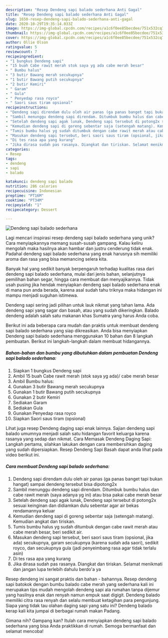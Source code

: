 ```yaml
---
description: "Resep Dendeng sapi balado sederhana Anti Gagal"
title: "Resep Dendeng sapi balado sederhana Anti Gagal"
slug: 1650-resep-dendeng-sapi-balado-sederhana-anti-gagal
date: 2020-10-29T19:35:14.033Z
image: https://img-global.cpcdn.com/recipes/a1c6f0ee85becdee/751x532cq70/dendeng-sapi-balado-sederhana-foto-resep-utama.jpg
thumbnail: https://img-global.cpcdn.com/recipes/a1c6f0ee85becdee/751x532cq70/dendeng-sapi-balado-sederhana-foto-resep-utama.jpg
cover: https://img-global.cpcdn.com/recipes/a1c6f0ee85becdee/751x532cq70/dendeng-sapi-balado-sederhana-foto-resep-utama.jpg
author: Ollie Olson
ratingvalue: 5
reviewcount: 7
recipeingredient:
- "1 bungkus Dendeng sapi"
- "15 buah Cabe rawit merah stok saya yg ada cabe merah besar"
- " Bumbu halus"
- "3 butir Bawang merah secukupnya"
- "1 butir Bawang putih secukupnya"
- "2 butir Kemiri"
- " Garam"
- " Gula"
- " Penyedap rasa royco"
- " Saori saus tiram opsional"
recipeinstructions:
- "Dendeng sapi direndam dulu oleh air panas (ga panas banget tapi bukan hangat) sampai dendeng tersebut bisa dipotong2x"
- "Sambil menunggu dendeng sapi direndam. Ditumbuk bumbu halus dan cabe rawit merah (saya adanya yg ini) atau bisa pakai cabe merah besar"
- "Setelah dendeng sapi agak lunak, Dendeng sapi tersebut di potong2x sesuai keinginan dan didiamkan dulu sebentar agar air bekas rendamannya keluar"
- "Kemudian dendeng sapi di goreng sebentar saja (setengah matang). Kemudian angkat dan tiriskan."
- "Tumis bumbu halus yg sudah ditumbuk dengan cabe rawit merah atau cabe merah besar, beri sedikit air."
- "Masukan dendeng sapi tersebut, beri saori saus tiram (opsional, jika ada) secukupnya, garam secukupnya (karena sudah ada saori), sedikit royco, dan secukupnya gula (jadi penyeimbang rasa agar tidak terlalu asin)"
- "Di tes rasa apa yang kurang"
- "Jika dirasa sudah pas rasanya. Diangkat dan tiriskan. Selamat menikmati dan jangan lupa terlebih dahulu berdo&#39;a ya"
categories:
- Resep
tags:
- dendeng
- sapi
- balado

katakunci: dendeng sapi balado 
nutrition: 286 calories
recipecuisine: Indonesian
preptime: "PT16M"
cooktime: "PT34M"
recipeyield: "1"
recipecategory: Dessert

---
```



![Dendeng sapi balado sederhana](https://img-global.cpcdn.com/recipes/a1c6f0ee85becdee/751x532cq70/dendeng-sapi-balado-sederhana-foto-resep-utama.jpg)

Lagi mencari inspirasi resep dendeng sapi balado sederhana yang unik? Cara menyiapkannya memang susah-susah gampang. Kalau keliru mengolah maka hasilnya akan hambar dan justru cenderung tidak enak. Padahal dendeng sapi balado sederhana yang enak harusnya sih memiliki aroma dan rasa yang bisa memancing selera kita.

Banyak hal yang sedikit banyak berpengaruh terhadap kualitas rasa dari dendeng sapi balado sederhana, mulai dari jenis bahan, selanjutnya pemilihan bahan segar, hingga cara membuat dan menyajikannya. Tidak usah pusing jika hendak menyiapkan dendeng sapi balado sederhana enak di mana pun anda berada, karena asal sudah tahu triknya maka hidangan ini mampu menjadi suguhan istimewa.

Dendeng sapi sering jadi pilihan untuk lauk nikmat yang tahan lama. Ada dendeng sapi yang sagar dan basah, atau yang sudah dikeringkan. Balado dendeng adalah salah satu makanan khas Sumatra yang harus Anda coba.


Berikut ini ada beberapa cara mudah dan praktis untuk membuat dendeng sapi balado sederhana yang siap dikreasikan. Anda bisa menyiapkan Dendeng sapi balado sederhana menggunakan 10 bahan dan 8 langkah pembuatan. Berikut ini langkah-langkah dalam membuat hidangannya.

<!--inarticleads1-->

##### Bahan-bahan dan bumbu yang dibutuhkan dalam pembuatan Dendeng sapi balado sederhana:

1. Siapkan 1 bungkus Dendeng sapi
1. Ambil 15 buah Cabe rawit merah (stok saya yg ada)/ cabe merah besar
1. Ambil  Bumbu halus:
1. Gunakan 3 butir Bawang merah secukupnya
1. Gunakan 1 butir Bawang putih secukupnya
1. Gunakan 2 butir Kemiri
1. Sediakan  Garam
1. Sediakan  Gula
1. Gunakan  Penyedap rasa royco
1. Siapkan  Saori saus tiram (opsional)


Lihat juga resep Dendeng daging sapi enak lainnya. Sajian dendeng sapi balado umumnya menjadi salah satu hidangan favorit keluarga karena rasanya yang sedap dan nikmat. Cara Memasak Dendeng Daging Sapi: Langkah pertama, silahkan lakukan dengan cara membersihkan daging yang sudah dipersiapkan. Resep Dendeng Sapi Basah dapat anda lihat pada video berikut ini. 

<!--inarticleads2-->

##### Cara membuat Dendeng sapi balado sederhana:

1. Dendeng sapi direndam dulu oleh air panas (ga panas banget tapi bukan hangat) sampai dendeng tersebut bisa dipotong2x
1. Sambil menunggu dendeng sapi direndam. Ditumbuk bumbu halus dan cabe rawit merah (saya adanya yg ini) atau bisa pakai cabe merah besar
1. Setelah dendeng sapi agak lunak, Dendeng sapi tersebut di potong2x sesuai keinginan dan didiamkan dulu sebentar agar air bekas rendamannya keluar
1. Kemudian dendeng sapi di goreng sebentar saja (setengah matang). Kemudian angkat dan tiriskan.
1. Tumis bumbu halus yg sudah ditumbuk dengan cabe rawit merah atau cabe merah besar, beri sedikit air.
1. Masukan dendeng sapi tersebut, beri saori saus tiram (opsional, jika ada) secukupnya, garam secukupnya (karena sudah ada saori), sedikit royco, dan secukupnya gula (jadi penyeimbang rasa agar tidak terlalu asin)
1. Di tes rasa apa yang kurang
1. Jika dirasa sudah pas rasanya. Diangkat dan tiriskan. Selamat menikmati dan jangan lupa terlebih dahulu berdo&#39;a ya


Resep dendeng ini sangat praktis dan bahan - bahannya. Resep dendeng sapi batokok dengan bumbu balado cabe merah yang sederhana kali ini merupakan tips mudah mengolah dendeng sapi ala rumahan tanpa dijemur yang hasilnya enak dan renyah namun empuk saat digigit. Dendeng balado memiliki citra rasa renyah dan selalu membuat ketagihan para pengunjung. Siapa yang tidak tau olahan daging sapi yang satu ini? Dendeng balado kerap kali kita jumpai di berbagai rumah makan Padang. 

Gimana nih? Gampang kan? Itulah cara menyiapkan dendeng sapi balado sederhana yang bisa Anda praktikkan di rumah. Semoga bermanfaat dan selamat mencoba!
